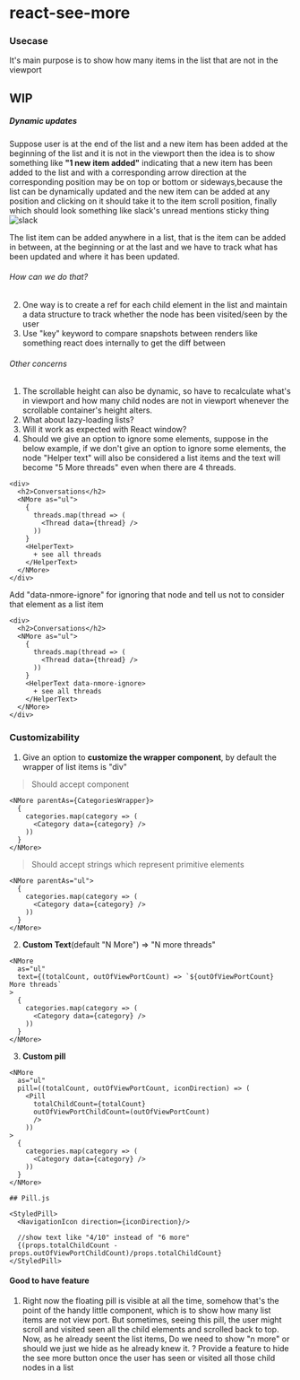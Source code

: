 # react-see-more
### Usecase
It's main purpose is to show how many items in the list that are not in the 
viewport


## WIP
##### Dynamic updates
Suppose user is at the end of the list and a new item has been added at the 
beginning of the list and it is not in the viewport then the idea is to show 
something like 
**"1 new item added"** indicating that a new item has been added to the list and 
with a corresponding arrow direction at the corresponding position may be on top or
bottom or sideways,because the list can be dynamically updated and the new item 
can be added at any position and clicking on it should take it to the item 
scroll position, finally which should look something like slack's unread 
mentions sticky thing
![slack](https://get.slack.help/hc/en-us/article_attachments/203675978/blog2.png)

The list item can be added anywhere in a list, that is the item can be 
added in between, at the beginning or at the last and we have to track what 
has been updated and where it has been updated.

###### How can we do that?
2) One way is to create a ref for each child element in the list
and maintain a data structure to track whether the node has been visited/seen
by the user
3) Use "key" keyword to compare snapshots between renders like something 
react does internally to get the diff between

###### Other concerns
1) The scrollable height can also be dynamic, so have to recalculate what's 
in viewport and how many child nodes are not in viewport whenever the 
scrollable container's height alters.
2) What about lazy-loading lists?
3) Will it work as expected with React window?
4) Should we give an option to ignore some elements, suppose in the below 
example, if we don't give an option to ignore some elements, the node "Helper
 text" will also be considered a list items and the text will become "5 More 
 threads" even when there are 4 threads.
```
<div>
  <h2>Conversations</h2>
  <NMore as="ul">
    {
      threads.map(thread => (
        <Thread data={thread} />
      ))
    }
    <HelperText>
      + see all threads
    </HelperText>
  </NMore>
</div>
```
Add "data-nmore-ignore" for ignoring that node and  tell us not to consider that element as a list item
```
<div>
  <h2>Conversations</h2>
  <NMore as="ul">
    {
      threads.map(thread => (
        <Thread data={thread} />
      ))
    }
    <HelperText data-nmore-ignore>
      + see all threads
    </HelperText>
  </NMore>
</div>
```

### Customizability
1) Give an option to **customize the wrapper component**, by default the wrapper of 
list items is "div"

> Should accept component
```
<NMore parentAs={CategoriesWrapper}>
  {
    categories.map(category => (
      <Category data={category} />
    ))
  }
</NMore>
```
> Should accept strings which represent primitive elements
```
<NMore parentAs="ul">
  {
    categories.map(category => (
      <Category data={category} />
    ))
  }
</NMore>
```
2) **Custom Text**(default "N More") => "N more threads"
```
<NMore
  as="ul"
  text={(totalCount, outOfViewPortCount) => `${outOfViewPortCount} More threads` 
>
  {
    categories.map(category => (
      <Category data={category} />
    ))
  }
</NMore>
```
3) **Custom pill**
```
<NMore
  as="ul"
  pill=((totalCount, outOfViewPortCount, iconDirection) => (
    <Pill
      totalChildCount={totalCount}
      outOfViewPortChildCount=(outOfViewPortCount)
      />
    ))
>
  {
    categories.map(category => (
      <Category data={category} />
    ))
  }
</NMore>
``` 

```
## Pill.js

<StyledPill>
  <NavigationIcon direction={iconDirection}/>

  //show text like "4/10" instead of "6 more"
  {(props.totalChildCount - props.outOfViewPortChildCount)/props.totalChildCount}
</StyledPill>
```

#### Good to have feature
1) Right now the floating pill is visible at all the time, somehow that's the point of the handy little component, which is to show how many list items are not view port. But sometimes, seeing this pill, the user might scroll and visited seen all the child elements and scrolled back to top. Now, as he already seent the list items, Do we need to show "n more" or should we just we hide as he already knew it. ? 
Provide a feature to hide the see more button once the user has seen or 
visited all those child nodes in a list

